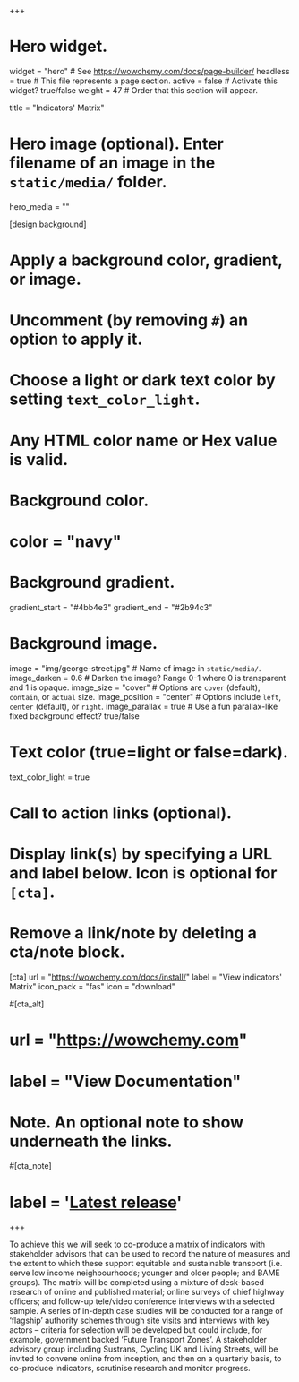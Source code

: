 +++
# Hero widget.
widget = "hero"  # See https://wowchemy.com/docs/page-builder/
headless = true  # This file represents a page section.
active = false  # Activate this widget? true/false
weight = 47  # Order that this section will appear.

title = "Indicators' Matrix"

# Hero image (optional). Enter filename of an image in the `static/media/` folder.
hero_media = ""

[design.background]
  # Apply a background color, gradient, or image.
  #   Uncomment (by removing `#`) an option to apply it.
  #   Choose a light or dark text color by setting `text_color_light`.
  #   Any HTML color name or Hex value is valid.

  # Background color.
  # color = "navy"
  
  # Background gradient.
  gradient_start = "#4bb4e3"
  gradient_end = "#2b94c3"
  
  # Background image.
  image = "img/george-street.jpg"  # Name of image in `static/media/`.
  image_darken = 0.6  # Darken the image? Range 0-1 where 0 is transparent and 1 is opaque.
  image_size = "cover"  #  Options are `cover` (default), `contain`, or `actual` size.
  image_position = "center"  # Options include `left`, `center` (default), or `right`.
  image_parallax = true  # Use a fun parallax-like fixed background effect? true/false
  
  # Text color (true=light or false=dark).
  text_color_light = true

# Call to action links (optional).
#   Display link(s) by specifying a URL and label below. Icon is optional for `[cta]`.
#   Remove a link/note by deleting a cta/note block.
[cta]
  url = "https://wowchemy.com/docs/install/"
  label = "View indicators' Matrix"
  icon_pack = "fas"
  icon = "download"
  
#[cta_alt]
#  url = "https://wowchemy.com"
#  label = "View Documentation"

# Note. An optional note to show underneath the links.
#[cta_note]
#  label = '<a class="js-github-release" href="https://wowchemy.com/updates" data-repo="wowchemy/wowchemy-hugo-modules">Latest release<!-- V --></a>'
+++


To achieve this we will seek to co-produce a matrix of indicators with stakeholder advisors that can be used to record the nature of measures and the extent to which these support equitable and sustainable transport (i.e. serve low income neighbourhoods; younger and older people; and BAME groups). The matrix will be completed using a mixture of desk-based research of online and published material; online surveys of chief highway officers; and follow-up tele/video conference interviews with a selected sample. A series of in-depth case studies will be conducted for a range of ‘flagship’ authority schemes through site visits and interviews with key actors – criteria for selection will be developed but could include, for example, government backed ‘Future Transport Zones’. A stakeholder advisory group including Sustrans, Cycling UK and Living Streets, will be invited to convene online from inception, and then on a quarterly basis, to co-produce indicators, scrutinise research and monitor progress.